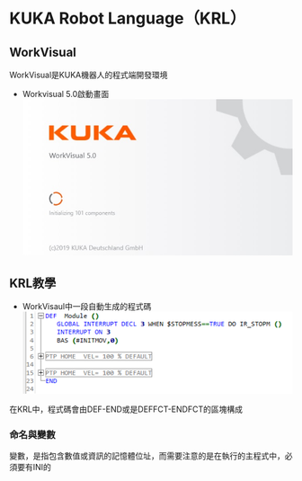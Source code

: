 # KUKA Robot Language（KRL）

## WorkVisual

WorkVisual是KUKA機器人的程式端開發環境

- Workvisual 5.0啟動畫面
![Image](./img/KRL/Workvisual_5.0_cover.jpg)

## KRL教學

- WorkVisaul中一段自動生成的程式碼
![Image](./img/KRL/KRL_BasisCode.jpg)

在KRL中，程式碼會由DEF-END或是DEFFCT-ENDFCT的區塊構成

### 命名與變數

變數，是指包含數值或資訊的記憶體位址，而需要注意的是在執行的主程式中，必須要有INI的
